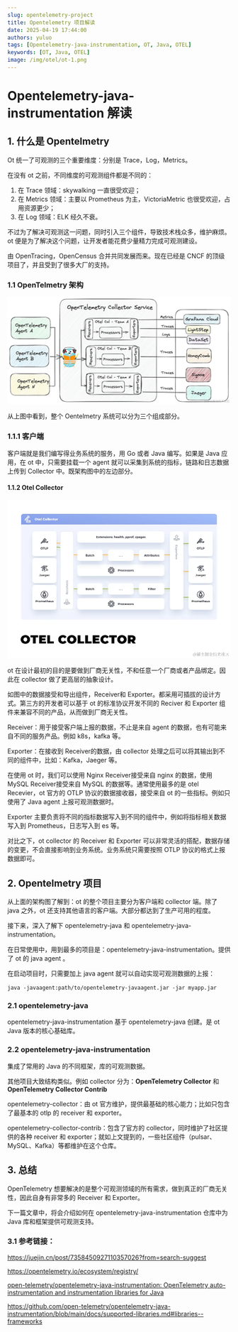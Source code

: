 ```yaml
---
slug: opentelemetry-project
title: Opentelemetry 项目解读
date: 2025-04-19 17:44:00
authors: yuluo
tags: [Opentelemetry-java-instrumentation, OT, Java, OTEL]
keywords: [OT, Java, OTEL]
image: /img/otel/ot-1.png
---
```


<!-- truncate -->

# Opentelemetry-java-instrumentation 解读

## 1. 什么是 Opentelmetry 

Ot 统一了可观测的三个重要维度：分别是 Trace，Log，Metrics。

在没有 ot 之前，不同维度的可观测组件都是不同的：

1. 在 Trace 领域：skywalking 一直很受欢迎；
2. 在 Metrics 领域：主要以 Prometheus 为主，VictoriaMetric 也很受欢迎，占用资源更少；
3. 在 Log 领域：ELK 经久不衰。

不过为了解决可观测这一问题，同时引入三个组件，导致技术栈众多，维护麻烦。ot 便是为了解决这个问题，让开发者能花费少量精力完成可观测建设。

由  OpenTracing，OpenCensus 合并共同发展而来。现在已经是 CNCF 的顶级项目了，并且受到了很多大厂的支持。

### 1.1 OpenTelmetry 架构

![ot 架构](/img/otel/ot-1.png)

从上图中看到，整个 Oentelmetry 系统可以分为三个组成部分。

### 1.1.1 客户端

客户端就是我们编写得业务系统的服务，用 Go 或者 Java 编写。如果是 Java 应用，在 ot 中，只需要挂载一个 agent 就可以采集到系统的指标，链路和日志数据上传到 Collector 中。既架构图中的左边部分。

#### 1.1.2 Otel Collector

![ot collector](/img/otel/ot-2.png)

ot 在设计最初的目的是要做到厂商无关性，不和任意一个厂商或者产品绑定。因此在 collector 做了更高层的抽象设计。

如图中的数据接受和导出组件，Receiver和 Exporter。都采用可插拔的设计方式。第三方的开发者可以基于 ot 的标准协议开发不同的 Reciver 和 Exporter 组件来兼容不同的产品，从而做到厂商无关性。

Receiver：用于接受客户端上报的数据，不止是来自 agent 的数据，也有可能来自不同的服务产品。例如 k8s，kafka 等。

Exporter：在接收到 Receiver的数据，由 collector 处理之后可以将其输出到不同的组件中，比如：Kafka，Jaeger 等。

在使用 ot 时，我们可以使用 Nginx Receiver接受来自 nginx 的数据，使用 MySQL Receiver接受来自 MySQL 的数据等。通常使用最多的是 otel Recevier，ot 官方的 OTLP 协议的数据接收器，接受来自 ot 的一些指标。例如只使用了 Java agent 上报可观测数据时。

Exporter 主要负责将不同的指标数据写入到不同的组件中，例如将指标相关数据写入到 Prometheus，日志写入到 es 等。

对比之下，ot collector 的 Receiver 和 Exporter 可以非常灵活的搭配，数据存储的变更，不会直接影响到业务系统。业务系统只需要按照 OTLP 协议的格式上报数据即可。

## 2. Opentelmetry 项目

从上面的架构图了解到：ot 的整个项目主要分为客户端和 collector 端。除了 java 之外，ot 还支持其他语言的客户端。大部分都达到了生产可用的程度。

接下来，深入了解下 opentelemetry-java 和 opentelemetry-java-instrumentation。

在日常使用中，用到最多的项目是：opentelemetry-java-instrumentation。提供了 ot 的 java agent 。

在启动项目时，只需要加上 java agent 就可以自动实现可观测数据的上报：

```shell
java -javaagent:path/to/opentelemetry-javaagent.jar -jar myapp.jar
```

### 2.1 opentelemetry-java

opentelemetry-java-instrumentation 基于 opentelemetry-java 创建。是 ot Java 版本的核心基础库。

### 2.2 opentelemetry-java-instrumentation

集成了常用的 Java 的不同框架，库的可观测数据。

其他项目大致结构类似。例如 collector 分为：**OpenTelemetry Collector** 和 **OpenTelemetry Collector Contrib**

opentelemetry-collector：由 ot 官方维护，提供最基础的核心能力；比如只包含了最基本的 otlp 的 receiver 和 exporter。

opentelemetry-collector-contrib：包含了官方的 collector，同时维护了社区提供的各种 receiver 和 exporter；就如上文提到的，一些社区组件（pulsar、MySQL、Kafka）等都维护在这个仓库。

## 3. 总结

 OpenTelemetry 想要解决的是整个可观测领域的所有需求，做到真正的厂商无关性，因此自身有非常多的 Receiver 和 Exporter。

下一篇文章中，将会介绍如何在 opentelemetry-java-instrumentation 仓库中为 Java 库和框架提供可观测支持。

### 3.1 参考链接：

https://juejin.cn/post/7358450927110357026?from=search-suggest

https://opentelemetry.io/ecosystem/registry/

[open-telemetry/opentelemetry-java-instrumentation: OpenTelemetry auto-instrumentation and instrumentation libraries for Java](https://github.com/open-telemetry/opentelemetry-java-instrumentation)

https://github.com/open-telemetry/opentelemetry-java-instrumentation/blob/main/docs/supported-libraries.md#libraries--frameworks
